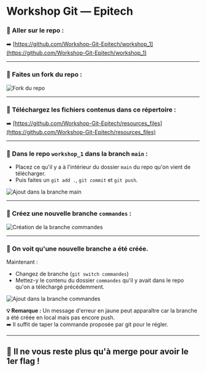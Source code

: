 # Workshop Git — Epitech

### 📌 Aller sur le repo :

➡️ [https://github.com/Workshop-Git-Epitech/workshop_1](https://github.com/Workshop-Git-Epitech/workshop_1)

---

### 📌 Faites un fork du repo :

![Fork du repo](https://i.imgur.com/jJiqkgI.png)

---

### 📌 Téléchargez les fichiers contenus dans ce répertoire :

➡️ [https://github.com/Workshop-Git-Epitech/resources_files](https://github.com/Workshop-Git-Epitech/resources_files)

---

### 📌 Dans le repo `workshop_1` dans la branch `main` :
- Placez ce qu'il y a à l'intérieur du dossier `main` du repo qu'on vient de télécharger.
- Puis faites un `git add .`, `git commit` et `git push`.

![Ajout dans la branche main](https://i.imgur.com/mUDlniq.png)

---

### 📌 Créez une nouvelle branche `commandes` :

![Création de la branche commandes](https://i.imgur.com/kKyB9zy.png)

---

### 📌 On voit qu'une nouvelle branche a été créée.
Maintenant :
- Changez de branche (`git switch commandes`)
- Mettez-y le contenu du dossier `commandes` qu'il y avait dans le repo qu'on a téléchargé précédemment.

![Ajout dans la branche commandes](https://i.imgur.com/PNCEakI.png)

**💡 Remarque :**
Un message d'erreur en jaune peut apparaître car la branche a été créée en local mais pas encore push.  
➡️ Il suffit de taper la commande proposée par git pour le régler.

---

## 🎉 Il ne vous reste plus qu'à merge pour avoir le 1er flag !
